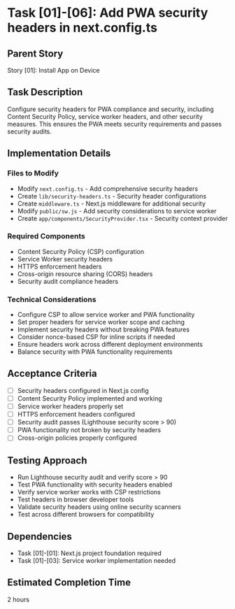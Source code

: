 # Task [01]-[06]: Add PWA security headers in next.config.ts

## Parent Story

Story [01]: Install App on Device

## Task Description

Configure security headers for PWA compliance and security, including Content Security Policy,
service worker headers, and other security measures. This ensures the PWA meets security
requirements and passes security audits.

## Implementation Details

### Files to Modify

- Modify `next.config.ts` - Add comprehensive security headers
- Create `lib/security-headers.ts` - Security header configurations
- Create `middleware.ts` - Next.js middleware for additional security
- Modify `public/sw.js` - Add security considerations to service worker
- Create `app/components/SecurityProvider.tsx` - Security context provider

### Required Components

- Content Security Policy (CSP) configuration
- Service Worker security headers
- HTTPS enforcement headers
- Cross-origin resource sharing (CORS) headers
- Security audit compliance headers

### Technical Considerations

- Configure CSP to allow service worker and PWA functionality
- Set proper headers for service worker scope and caching
- Implement security headers without breaking PWA features
- Consider nonce-based CSP for inline scripts if needed
- Ensure headers work across different deployment environments
- Balance security with PWA functionality requirements

## Acceptance Criteria

- [ ] Security headers configured in Next.js config
- [ ] Content Security Policy implemented and working
- [ ] Service worker headers properly set
- [ ] HTTPS enforcement headers configured
- [ ] Security audit passes (Lighthouse security score > 90)
- [ ] PWA functionality not broken by security headers
- [ ] Cross-origin policies properly configured

## Testing Approach

- Run Lighthouse security audit and verify score > 90
- Test PWA functionality with security headers enabled
- Verify service worker works with CSP restrictions
- Test headers in browser developer tools
- Validate security headers using online security scanners
- Test across different browsers for compatibility

## Dependencies

- Task [01]-[01]: Next.js project foundation required
- Task [01]-[03]: Service worker implementation needed

## Estimated Completion Time

2 hours
